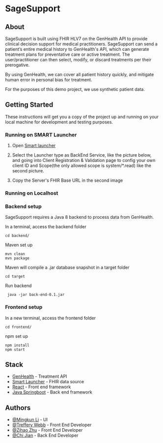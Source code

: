 # SageSupport

## About <a name = "about"></a>

SageSupport is built using FHIR HLV7 on the GenHealth API to provide clinical decision support for medical practitioners. SageSupport can send a patient’s entire medical history to GenHealth's API, which can generate treatment plans for preventative care or active treatment. The user/practitioner can then select, modify, or discard treatments per their prerogative. <br>

By using GenHealth, we can cover all patient history quickly, and mitigate human error in personal bias for treatment. <br>

For the purposes of this demo project, we use synthetic patient data. <br>

## Getting Started <a name = "getting_started"></a>

These instructions will get you a copy of the project up and running on your local machine for development and testing purposes. 

### Running on SMART Launcher

1. Open [Smart launcher](https://launch.smarthealthit.org/) 

2. Select the Launcher type as BackEnd Service, like the picture below, and going into Client Registration & Validation page to config your own client ID and Scope(the only allowed scope is system/*.read) like the second picture.

3. Copy the Server's FHIR Base URL in the second image

### Running on Localhost

### Backend setup
SageSupport requires a Java 8 backend to process data from GenHealth.

In a terminal, access the backend folder

```
cd backend/
```
Maven set up

```
mvn clean
mvn package
```

Maven will compile a .jar database snapshot in a target folder
```
cd target
```
Run backend
```
 java -jar back-end-0.1.jar 
```

### Frontend setup

In a new terminal, access the frontend folder
```
cd frontend/
```

npm set up
```
npm install
npm start
```



## Stack <a name = "built_using"></a>

- [GenHealth](https://genhealth.ai/) - Treatment API
- [Smart Launcher](https://launch.smarthealthit.org/) - FHIR data source
- [React](https://react.dev/) - Front end framework
- [Java Springboot](https://spring.io/) - Back end framework

## Authors <a name = "authors"></a>


- [@Mingkun Li](https://github.com/Mingkli) - UI
- [@Treffery Webb](https://github.com/tweeeb) - Front End Developer 
- [@Zihao Zhu](https://github.com/ShukoAzusa) - Front End Developer 
- [@Chi Jian](https://github.com/jianchidundundun) - Back End Developer 



